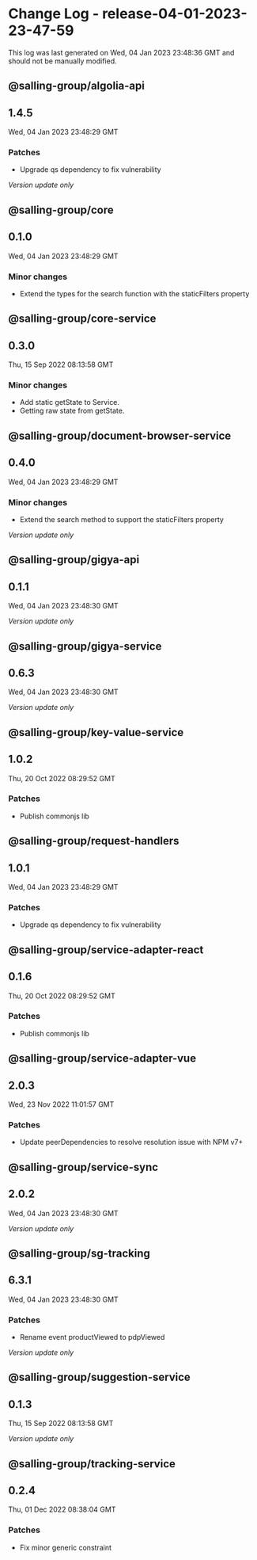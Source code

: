 # Change Log - release-04-01-2023-23-47-59

This log was last generated on Wed, 04 Jan 2023 23:48:36 GMT and should not be manually modified.

## @salling-group/algolia-api
## 1.4.5
Wed, 04 Jan 2023 23:48:29 GMT

### Patches

- Upgrade qs dependency to fix vulnerability

_Version update only_

## @salling-group/core
## 0.1.0
Wed, 04 Jan 2023 23:48:29 GMT

### Minor changes

- Extend the types for the search function with the staticFilters property

## @salling-group/core-service
## 0.3.0
Thu, 15 Sep 2022 08:13:58 GMT

### Minor changes

- Add static getState to Service.
- Getting raw state from getState.

## @salling-group/document-browser-service
## 0.4.0
Wed, 04 Jan 2023 23:48:29 GMT

### Minor changes

- Extend the search method to support the staticFilters property

_Version update only_

## @salling-group/gigya-api
## 0.1.1
Wed, 04 Jan 2023 23:48:30 GMT

_Version update only_

## @salling-group/gigya-service
## 0.6.3
Wed, 04 Jan 2023 23:48:30 GMT

_Version update only_

## @salling-group/key-value-service
## 1.0.2
Thu, 20 Oct 2022 08:29:52 GMT

### Patches

- Publish commonjs lib

## @salling-group/request-handlers
## 1.0.1
Wed, 04 Jan 2023 23:48:29 GMT

### Patches

- Upgrade qs dependency to fix vulnerability

## @salling-group/service-adapter-react
## 0.1.6
Thu, 20 Oct 2022 08:29:52 GMT

### Patches

- Publish commonjs lib

## @salling-group/service-adapter-vue
## 2.0.3
Wed, 23 Nov 2022 11:01:57 GMT

### Patches

- Update peerDependencies to resolve resolution issue with NPM v7+

## @salling-group/service-sync
## 2.0.2
Wed, 04 Jan 2023 23:48:30 GMT

_Version update only_

## @salling-group/sg-tracking
## 6.3.1
Wed, 04 Jan 2023 23:48:30 GMT

### Patches

- Rename event productViewed to pdpViewed

_Version update only_

## @salling-group/suggestion-service
## 0.1.3
Thu, 15 Sep 2022 08:13:58 GMT

_Version update only_

## @salling-group/tracking-service
## 0.2.4
Thu, 01 Dec 2022 08:38:04 GMT

### Patches

- Fix minor generic constraint

